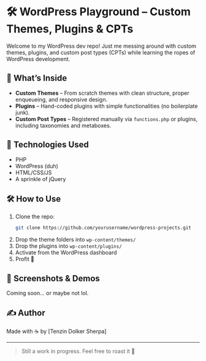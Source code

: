 # 🛠️ WordPress Playground – Custom Themes, Plugins & CPTs

Welcome to my WordPress dev repo! Just me messing around with custom themes, plugins, and custom post types (CPTs) while learning the ropes of WordPress development.

## 🚀 What’s Inside

- **Custom Themes** – From scratch themes with clean structure, proper enqueueing, and responsive design.
- **Plugins** – Hand-coded plugins with simple functionalities (no boilerplate junk).
- **Custom Post Types** – Registered manually via `functions.php` or plugins, including taxonomies and metaboxes.

## 🧩 Technologies Used

- PHP
- WordPress (duh)
- HTML/CSS/JS
- A sprinkle of jQuery

## 🛠️ How to Use

1. Clone the repo:
   ```bash
   git clone https://github.com/yourusername/wordpress-projects.git
   ```
2. Drop the theme folders into `wp-content/themes/`  
3. Drop the plugins into `wp-content/plugins/`  
4. Activate from the WordPress dashboard  
5. Profit 🚀

## 📸 Screenshots & Demos

Coming soon... or maybe not lol.

## ✍️ Author

Made with ☕ by [Tenzin Dolker Sherpa]

---

> Still a work in progress. Feel free to roast it 👀

